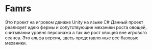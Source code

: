 # Famrs
Это проект на игровом движке Unity  на языке C#
Данный проект реализует идею фермы и сопутствующие механики роста овощей, считывании уровня персонажа а так же рост овощей вне игрового сеанса. Это альфа версия, здесь представленные все базовые механики.
